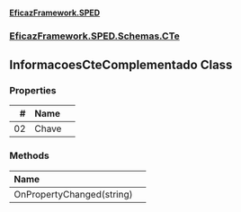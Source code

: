 #### [EficazFramework.SPED](EficazFrameworkSPED.md 'EficazFramework SPED')
### [EficazFramework.SPED.Schemas.CTe](EficazFramework.SPED.Schemas.CTe.md 'EficazFramework.SPED.Schemas.CTe')

## InformacoesCteComplementado Class
### Properties

| # | Name | |
| ---: | :--- | :--- |
| 02 | Chave |  |
### Methods

| Name | |
| :--- | :--- |
| OnPropertyChanged(string) |  |
